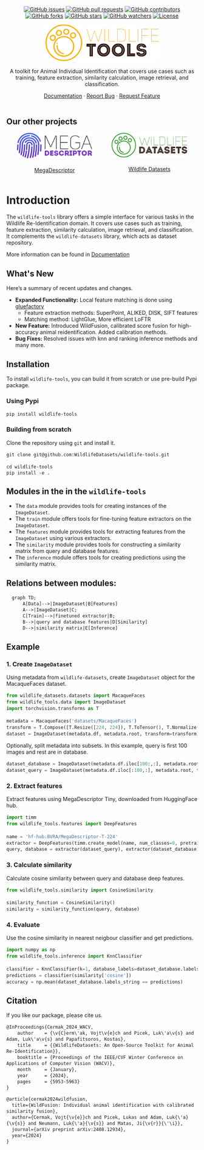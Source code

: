 <p align="center">
  <a href="https://github.com/WildlifeDatasets/wildlife-tools/issues"><img src="https://img.shields.io/github/issues/WildlifeDatasets/wildlife-tools" alt="GitHub issues"></a>
  <a href="https://github.com/WildlifeDatasets/wildlife-tools/pulls"><img src="https://img.shields.io/github/issues-pr/WildlifeDatasets/wildlife-tools" alt="GitHub pull requests"></a>
  <a href="https://github.com/WildlifeDatasets/wildlife-tools/graphs/contributors"><img src="https://img.shields.io/github/contributors/WildlifeDatasets/wildlife-tools" alt="GitHub contributors"></a>
  <a href="https://github.com/WildlifeDatasets/wildlife-tools/network/members"><img src="https://img.shields.io/github/forks/WildlifeDatasets/wildlife-tools" alt="GitHub forks"></a>
  <a href="https://github.com/WildlifeDatasets/wildlife-tools/stargazers"><img src="https://img.shields.io/github/stars/WildlifeDatasets/wildlife-tools" alt="GitHub stars"></a>
  <a href="https://github.com/WildlifeDatasets/wildlife-tools/watchers"><img src="https://img.shields.io/github/watchers/WildlifeDatasets/wildlife-tools" alt="GitHub watchers"></a>
  <a href="https://github.com/WildlifeDatasets/wildlife-tools/blob/main/LICENSE"><img src="https://img.shields.io/github/license/WildlifeDatasets/wildlife-tools" alt="License"></a>
</p>

<div align="center">
  <img src="resources/tools-logo.png" alt="Wildlife tools" width="300">
  <p align="center">A toolkit for Animal Individual Identification that covers use cases such as training, feature extraction, similarity calculation, image retrieval, and classification.</p>
  <a href="https://wildlifedatasets.github.io/wildlife-tools/">Documentation</a>
  ·
  <a href="https://github.com/WildlifeDatasets/wildlife-tools/issues/new?assignees=aerodynamic-sauce-pan&labels=bug&projects=&template=bug_report.md&title=%5BBUG%5D">Report Bug</a>
  ·
  <a href="https://github.com/WildlifeDatasets/wildlife-tools/issues/new?assignees=aerodynamic-sauce-pan&labels=enhancement&projects=&template=enhancement.md&title=%5BEnhancement%5D">Request Feature</a>
</div>

</br >

## Our other projects


<div align="center">
<div style="display: flex; justify-content: center">
  <div style="margin-right: 50px;">
    <img src="resources/megadescriptor-logo.png" alt="Image 1" width="200" style="margin-bottom: 5px;">
    <p><a href="https://huggingface.co/BVRA/MegaDescriptor-L-384">MegaDescriptor</a></p>
  </div>

  <div>
    <img src="resources/datasets-logo.png" alt="Image 2" width="200" style="margin-bottom: 5px;"> <!-- Adjust margin as needed -->
    <p><a href="https://huggingface.co/BVRA/MegaDescriptor-L-384">Wildlife Datasets</a></p>
  </div>
</div>
</div>


<h1></h1>

# Introduction
The `wildlife-tools` library offers a simple interface for various tasks in the Wildlife Re-Identification domain. It covers use cases such as training, feature extraction, similarity calculation, image retrieval, and classification. It complements the `wildlife-datasets` library, which acts as dataset repository.

More information can be found in [Documentation](https://wildlifedatasets.github.io/wildlife-tools/)

## What's New
Here’s a summary of recent updates and changes.


- **Expanded Functionality:** Local feature matching is done using [gluefactory](https://github.com/cvg/glue-factory) 
    - Feature extraction methods: SuperPoint, ALIKED, DISK, SIFT features
    - Matching method: LightGlue, More efficient LoFTR
- **New Feature:** Introduced WildFusion, calibrated score fusion for high-accuracy animal reidentification. Added calibration methods.
- **Bug Fixes:** Resolved issues with knn and ranking inference methods and many more.


## Installation

To install `wildlife-tools`, you can build it from scratch or use pre-build Pypi package.


### Using Pypi

```script
pip install wildlife-tools
```

### Building from scratch

Clone the repository using `git` and install it.
```script
git clone git@github.com:WildlifeDatasets/wildlife-tools.git

cd wildlife-tools
pip install -e .
```


## Modules in the in the `wildlife-tools`

- The `data` module provides tools for creating instances of the `ImageDataset`.
- The `train` module offers tools for fine-tuning feature extractors on the `ImageDataset`.
- The `features` module provides tools for extracting features from the `ImageDataset` using various extractors.
- The `similarity` module provides tools for constructing a similarity matrix from query and database features.
- The `inference` module offers tools for creating predictions using the similarity matrix.



## Relations between modules:

```mermaid
  graph TD;
      A[Data]-->|ImageDataset|B[Features]
      A-->|ImageDataset|C;
      C[Train]-->|finetuned extractor|B;
      B-->|query and database features|D[Similarity]
      D-->|similarity matrix|E[Inference]
```



## Example
### 1. Create `ImageDataset` 
Using metadata from `wildlife-datasets`, create `ImageDataset` object for the MacaqueFaces dataset.

```Python
from wildlife_datasets.datasets import MacaqueFaces
from wildlife_tools.data import ImageDataset
import torchvision.transforms as T

metadata = MacaqueFaces('datasets/MacaqueFaces')
transform = T.Compose([T.Resize([224, 224]), T.ToTensor(), T.Normalize(mean=(0.485, 0.456, 0.406), std=(0.229, 0.224, 0.225))])
dataset = ImageDataset(metadata.df, metadata.root, transform=transform)
```

Optionally, split metadata into subsets. In this example, query is first 100 images and rest are in database.

```Python
dataset_database = ImageDataset(metadata.df.iloc[100:,:], metadata.root, transform=transform)
dataset_query = ImageDataset(metadata.df.iloc[:100,:], metadata.root, transform=transform)
```

### 2. Extract features
Extract features using MegaDescriptor Tiny, downloaded from HuggingFace hub.

```Python
import timm
from wildlife_tools.features import DeepFeatures

name = 'hf-hub:BVRA/MegaDescriptor-T-224'
extractor = DeepFeatures(timm.create_model(name, num_classes=0, pretrained=True))
query, database = extractor(dataset_query), extractor(dataset_database)
```

### 3. Calculate similarity
Calculate cosine similarity between query and database deep features.

```Python
from wildlife_tools.similarity import CosineSimilarity

similarity_function = CosineSimilarity()
similarity = similarity_function(query, database)
```


### 4. Evaluate
Use the cosine similarity in nearest neigbour classifier and get predictions.

```Python
import numpy as np
from wildlife_tools.inference import KnnClassifier

classifier = KnnClassifier(k=1, database_labels=dataset_database.labels_string)
predictions = classifier(similarity['cosine'])
accuracy = np.mean(dataset_database.labels_string == predictions)
```

## Citation

If you like our package, please cite us.

```
@InProceedings{Cermak_2024_WACV,
    author    = {\v{C}erm\'ak, Vojt\v{e}ch and Picek, Luk\'a\v{s} and Adam, Luk\'a\v{s} and Papafitsoros, Kostas},
    title     = {{WildlifeDatasets: An Open-Source Toolkit for Animal Re-Identification}},
    booktitle = {Proceedings of the IEEE/CVF Winter Conference on Applications of Computer Vision (WACV)},
    month     = {January},
    year      = {2024},
    pages     = {5953-5963}
}
```

```
@article{cermak2024wildfusion,
  title={WildFusion: Individual animal identification with calibrated similarity fusion},
  author={Cermak, Vojt{\v{e}}ch and Picek, Lukas and Adam, Luk{\'a}{\v{s}} and Neumann, Luk{\'a}{\v{s}} and Matas, Ji{\v{r}}{\'\i}},
  journal={arXiv preprint arXiv:2408.12934},
  year={2024}
}
```